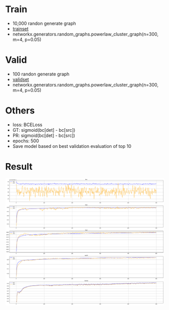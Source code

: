 # Train
- 10,000 randon generate graph
- [trainset](./../hw1_data/train/300)
- networkx.generators.random_graphs.powerlaw_cluster_graph(n=300, m=4, p=0.05)

# Valid
- 100 randon generate graph
- [validset](./../hw1_data/valid/300)
- networkx.generators.random_graphs.powerlaw_cluster_graph(n=300, m=4, p=0.05)


# Others
- loss: BCELoss
- GT: sigmoid(bc[det] - bc[src])
- PR: sigmoid(bc[det] - bc[src])
- epochs: 500
- Save model based on best validation evaluation of top 10

# Result
![](train_plt.png)
